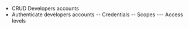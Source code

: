 - CRUD Developers accounts
- Authenticate developers accounts
-- Credentials
-- Scopes
--- Access levels
